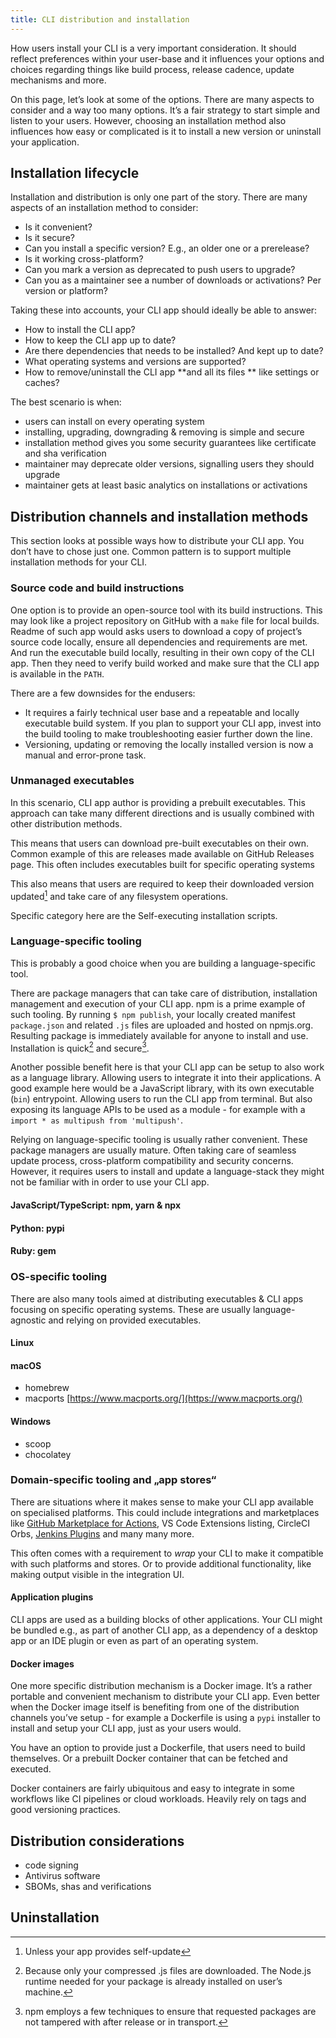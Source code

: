 ```yaml
---
title: CLI distribution and installation
---
```


How users install your CLI is a very important consideration. It should reflect preferences within your user-base and it influences your options and choices regarding things like build process, release cadence, update mechanisms and more.

On this page, let’s look at some of the options. There are many aspects to consider and a way too many options. It’s a fair strategy to start simple and listen to your users. However, choosing an installation method also influences how easy or complicated is it to install a new version or uninstall your application.

## Installation lifecycle

Installation and distribution is only one part of the story. There are many aspects of an installation method to consider:

- Is it convenient?
- Is it secure?
- Can you install a specific version? E.g., an older one or a prerelease?
- Is it working cross-platform?
- Can you mark a version as deprecated to push users to upgrade?
- Can you as a maintainer see a number of downloads or activations? Per version or platform?

Taking these into accounts, your CLI app should ideally be able to answer:

- How to install the CLI app?
- How to keep the CLI app up to date?
- Are there dependencies that needs to be installed? And kept up to date?
- What operating systems and versions are supported?
- How to remove/uninstall the CLI app **and all its files ** like settings or caches?

The best scenario is when:

- users can install on every operating system
- installing, upgrading, downgrading & removing is simple and secure
- installation method gives you some security guarantees like certificate and sha verification
- maintainer may deprecate older versions, signalling users they should upgrade
- maintainer gets at least basic analytics on installations or activations

## Distribution channels and installation methods

This section looks at possible ways how to distribute your CLI app. You don’t have to chose just one. Common pattern is to support multiple installation methods for your CLI.

### Source code and build instructions

One option is to provide an open-source tool with its build instructions. This may look like a project repository on GitHub with a `make` file for local builds. Readme of such app would asks users to download a copy of project’s source code locally, ensure all dependencies and requirements are met. And run the executable build locally, resulting in their own copy of the CLI app. Then they need to verify build worked and make sure that the CLI app is available in the `PATH`.

There are a few downsides for the endusers:

- It requires a fairly technical user base and a repeatable and locally executable build system. If you plan to support your CLI app, invest into the build tooling to make troubleshooting easier further down the line.
- Versioning, updating or removing the locally installed version is now a manual and error-prone task.

### Unmanaged executables

In this scenario, CLI app author is providing a prebuilt executables. This approach can take many different directions and is usually combined with other distribution methods.

This means that users can download pre-built executables on their own. Common example of this are releases made available on GitHub Releases page. This often includes executables built for specific operating systems

This also means that users are required to keep their downloaded version updated[^1] and take care of any filesystem operations.

Specific category here are the Self-executing installation scripts.

### Language-specific tooling

This is probably a good choice when you are building a language-specific tool.

There are package managers that can take care of distribution, installation management and execution of your CLI app. npm is a prime example of such tooling. By running `$ npm publish`, your locally created manifest `package.json` and related `.js` files are uploaded and hosted on npmjs.org. Resulting package is immediately available for anyone to install and use. Installation is quick[^2] and secure[^3].

Another possible benefit here is that your CLI app can be setup to also work as a language library. Allowing users to integrate it into their applications. A good example here would be a JavaScript library, with its own executable (`bin`) entrypoint. Allowing users to run the CLI app from terminal. But also exposing its language APIs to be used as a module - for example with a `import * as multipush from 'multipush'`.

Relying on language-specific tooling is usually rather convenient. These package managers are usually mature. Often taking care of seamless update process, cross-platform compatibility and security concerns. However, it requires users to install and update a language-stack they might not be familiar with in order to use your CLI app.

#### JavaScript/TypeScript: npm, yarn & npx

#### Python: pypi

#### Ruby: gem

### OS-specific tooling

There are also many tools aimed at distributing executables & CLI apps focusing on specific operating systems. These are usually language-agnostic and relying on provided executables.

#### Linux

#### macOS

- homebrew
- macports [https://www.macports.org/](https://www.macports.org/)

#### Windows

- scoop
- chocolatey

### Domain-specific tooling and „app stores“

There are situations where it makes sense to make your CLI app available on specialised platforms. This could include integrations and marketplaces like [GitHub Marketplace for Actions](https://github.com/marketplace?type=actions), VS Code Extensions listing, CircleCI Orbs, [Jenkins Plugins](https://plugins.jenkins.io/) and many many more.

This often comes with a requirement to _wrap_ your CLI to make it compatible with such platforms and stores. Or to provide additional functionality, like making output visible in the integration UI.

#### Application plugins

CLI apps are used as a building blocks of other applications. Your CLI might be bundled e.g., as part of another CLI app, as a dependency of a desktop app or an IDE plugin or even as part of an operating system.

#### Docker images

One more specific distribution mechanism is a Docker image. It’s a rather portable and convenient mechanism to distribute your CLI app. Even better when the Docker image itself is benefiting from one of the distribution channels you’ve setup - for example a Dockerfile is using a `pypi` installer to install and setup your CLI app, just as your users would.

You have an option to provide just a Dockerfile, that users need to build themselves. Or a prebuilt Docker container that can be fetched and executed.

Docker containers are fairly ubiquitous and easy to integrate in some workflows like CI pipelines or cloud workloads. Heavily rely on tags and good versioning practices.

## Distribution considerations

- code signing
- Antivirus software
- SBOMs, shas and verifications

## Uninstallation

[^1]: Unless your app provides self-update
[^2]: Because only your compressed .js files are downloaded. The Node.js runtime needed for your package is already installed on user’s machine.
[^3]: npm employs a few techniques to ensure that requested packages are not tampered with after release or in transport.
